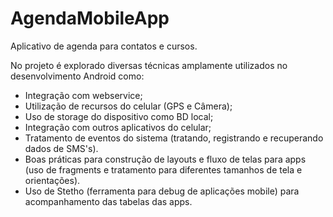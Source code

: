 # AgendaMobileApp
Aplicativo de agenda para contatos e cursos.

No projeto é explorado diversas técnicas amplamente utilizados no desenvolvimento Android como:
- Integração com webservice; 
- Utilização de recursos do celular (GPS e Câmera);
- Uso de storage do dispositivo como BD local; 
- Integração com outros aplicativos do celular; 
- Tratamento de eventos do sistema (tratando, registrando e recuperando dados de SMS's).
- Boas práticas para construção de layouts e fluxo de telas para apps (uso de fragments e tratamento para diferentes tamanhos de tela e orientações).
- Uso de Stetho (ferramenta para debug de aplicações mobile) para acompanhamento das tabelas das apps.
